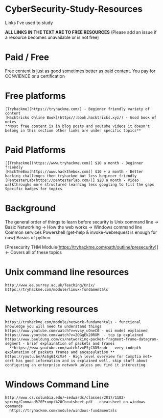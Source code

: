# CyberSecurity-Study-Resources
Links I've used to study

__ALL LINKS IN THE TEXT ARE TO FREE RESOURCES__ (Please add an issue if a resource becomes unavailable or is not free)
# Paid / Free
  Free content is just as good sometimes better as paid content. You pay for CONVIENCE or a certification 
  # Free platforms
    [Tryhackme](https://tryhackme.com/) - Beginner friendly variety of content 
    [Hacktricks Online Book](https//:book.hacktricks.xyz/) - Good book of notes
    **Most free content is in blog posts and youtube videos it doesn't belong in this section other links are under specific topics**
    
  # Paid Platforms
    [[Tryhackme](https://www.tryhackme.com)] $10 a month - Beginner friendly
    [HackTheBox(https://www.hackthebox.com)] $10 + a month - Better hacking challenges then tryhackme but less beginner friendly
    [PentesterLab(https://pentesterlab.com/)] $20 a month - Video walkthroughs more structured learning less googling to fill the gaps Specific badges for topics
# Background 
  The general order of things to learn before security is 
    Unix command line -> Basic Networking -> How the web works    -> Windows command line
                                             Common services         Powershell (get-help & invoke-webrequest is enough for now)
                                             Basics of python
                                             
  [Presecurity THM Module(https://tryhackme.com/path/outline/presecurity)] <- Covers all of these topics 
  # Unix command line resources
    http://www.ee.surrey.ac.uk/Teaching/Unix/ 
    https://tryhackme.com/module/linux-fundamentals
  # Networking resources 
    https://tryhackme.com/module/network-fundamentals - functional knowledge you will need to understand things
    https://www.youtube.com/watch?v=vv4y_uOneC0 - osi model explained
    https://www.youtube.com/watch?v=2QGgEk20RXM  - tcp ip explained
    https://www.baeldung.com/cs/networking-packet-fragment-frame-datagram-segment - brief explaination of packets and frames
      **https://www.youtube.com/watch?v=P5jC8D5zndc - very indepth explanation of packets frames and encapsulation **
    https://youtu.be/As6g6IXcVa4 - High level overview for Comptia net+ cert has good information and is explained well, skip stuff about configuring an enterprise network unless you find it interesting
  # Windows Command Line
    http://www.cs.columbia.edu/~sedwards/classes/2017/1102-spring/Command%20Prompt%20Cheatsheet.pdf - cheatsheet on windows commands
      https://tryhackme.com/module/windows-fundamentals
